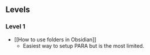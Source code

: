 ## Levels

### Level 1
- [[How to use folders in Obsidian]]
	- Easiest way to setup PARA but is the most limited.


